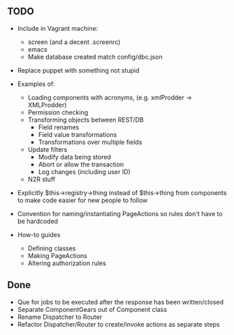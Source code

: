 ## TODO

- Include in Vagrant machine:
  - screen (and a decent .screenrc)
  - emacs
  - Make database created match config/dbc.json 
- Replace puppet with something not stupid

- Examples of:
  * Loading components with acronyms, (e.g. xmlProdder -> XMLProdder)
  - Permission checking
  - Transforming objects between REST/DB
    - Field renames
    - Field value transformations
    - Transformations over multiple fields
  - Update filters
    - Modify data being stored
    - Abort or allow the transaction
    - Log changes (including user ID)
  - N2R stuff
- Explicitly $this->registry->thing instead of $this->thing from components
  to make code easier for new people to follow
- Convention for naming/instantiating PageActions so rules don't have to be
  hardcoded
- How-to guides
  - Defining classes
  - Making PageActions
  - Altering authorization rules

## Done

* Que for jobs to be executed after the response has been written/closed
* Separate ComponentGears out of Component class
* Rename Dispatcher to Router
* Refactor Dispatcher/Router to create/invoke actions as separate steps
